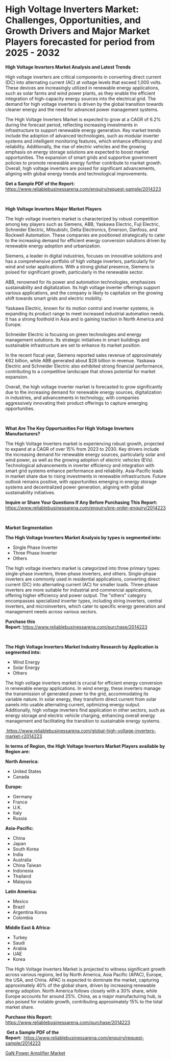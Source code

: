 <p><h1>High Voltage Inverters Market: Challenges, Opportunities, and Growth Drivers and Major Market Players forecasted for period from 2025 - 2032</h1></p><p><strong>High Voltage Inverters Market Analysis and Latest Trends</strong></p>
<p><p>High voltage inverters are critical components in converting direct current (DC) into alternating current (AC) at voltage levels that exceed 1,000 volts. These devices are increasingly utilized in renewable energy applications, such as solar farms and wind power plants, as they enable the efficient integration of high-capacity energy sources into the electrical grid. The demand for high voltage inverters is driven by the global transition towards cleaner energy and the need for advanced power management systems.</p><p>The High Voltage Inverters Market is expected to grow at a CAGR of 6.2% during the forecast period, reflecting increasing investments in infrastructure to support renewable energy generation. Key market trends include the adoption of advanced technologies, such as modular inverter systems and intelligent monitoring features, which enhance efficiency and reliability. Additionally, the rise of electric vehicles and the growing emphasis on energy storage solutions are expected to boost market opportunities. The expansion of smart grids and supportive government policies to promote renewable energy further contribute to market growth. Overall, high voltage inverters are poised for significant advancements, aligning with global energy trends and technological improvements.</p></p>
<p><strong>Get a Sample PDF of the Report:&nbsp;</strong> <a href="https://www.reliablebusinessarena.com/enquiry/request-sample/2014223?utm_campaign=2107&utm_medium=2&utm_source=Github&utm_content=ia&utm_term=11022025&utm_id=high-voltage-inverters">https://www.reliablebusinessarena.com/enquiry/request-sample/2014223</a></p>
<p>&nbsp;</p>
<p><strong>High Voltage Inverters Major Market Players</strong></p>
<p><p>The high voltage inverters market is characterized by robust competition among key players such as Siemens, ABB, Yaskawa Electric, Fuji Electric, Schneider Electric, Mitsubishi, Delta Electronics, Emerson, Danfoss, and Rockwell Automation. These companies are positioned strategically to cater to the increasing demand for efficient energy conversion solutions driven by renewable energy adoption and urbanization.</p><p>Siemens, a leader in digital industries, focuses on innovative solutions and has a comprehensive portfolio of high voltage inverters, particularly for wind and solar applications. With a strong global presence, Siemens is poised for significant growth, particularly in the renewable sector.</p><p>ABB, renowned for its power and automation technologies, emphasizes sustainability and digitalization. Its high voltage inverter offerings support various applications, and the company is likely to capitalize on the growing shift towards smart grids and electric mobility.</p><p>Yaskawa Electric, known for its motion control and inverter systems, is expanding its product range to meet increased industrial automation needs. It has a strong foothold in Asia and is gaining traction in North America and Europe.</p><p>Schneider Electric is focusing on green technologies and energy management solutions. Its strategic initiatives in smart buildings and sustainable infrastructure are set to enhance its market position.</p><p>In the recent fiscal year, Siemens reported sales revenue of approximately €62 billion, while ABB generated about $28 billion in revenue. Yaskawa Electric and Schneider Electric also exhibited strong financial performance, contributing to a competitive landscape that shows potential for market expansion.</p><p>Overall, the high voltage inverter market is forecasted to grow significantly due to the increasing demand for renewable energy sources, digitalization in industries, and advancements in technology, with companies aggressively innovating their product offerings to capture emerging opportunities.</p></p>
<p>&nbsp;</p>
<p><strong>What Are The Key Opportunities For High Voltage Inverters Manufacturers?</strong></p>
<p><p>The High Voltage Inverters market is experiencing robust growth, projected to expand at a CAGR of over 15% from 2023 to 2030. Key drivers include the increasing demand for renewable energy sources, particularly solar and wind power, as well as the growing adoption of electric vehicles (EVs). Technological advancements in inverter efficiency and integration with smart grid systems enhance performance and reliability. Asia-Pacific leads in market share due to rising investments in renewable infrastructure. Future outlook remains positive, with opportunities emerging in energy storage systems and decentralized power generation, aligning with global sustainability initiatives.</p></p>
<p><strong>Inquire or Share Your Questions If Any Before Purchasing This Report:</strong> <a href="https://www.reliablebusinessarena.com/enquiry/pre-order-enquiry/2014223?utm_campaign=2107&utm_medium=2&utm_source=Github&utm_content=ia&utm_term=11022025&utm_id=high-voltage-inverters">https://www.reliablebusinessarena.com/enquiry/pre-order-enquiry/2014223</a></p>
<p>&nbsp;</p>
<p><strong>Market Segmentation</strong></p>
<p><strong>The High Voltage Inverters Market Analysis by types is segmented into:</strong></p>
<p><ul><li>Single Phase Inverter</li><li>Three Phase Inverter</li><li>Others</li></ul></p>
<p><p>The high voltage inverters market is categorized into three primary types: single-phase inverters, three-phase inverters, and others. Single-phase inverters are commonly used in residential applications, converting direct current (DC) into alternating current (AC) for smaller loads. Three-phase inverters are more suitable for industrial and commercial applications, offering higher efficiency and power output. The "others" category encompasses specialized inverter types, including string inverters, central inverters, and microinverters, which cater to specific energy generation and management needs across various sectors.</p></p>
<p><strong>Purchase this Report:&nbsp;</strong><a href="https://www.reliablebusinessarena.com/purchase/2014223?utm_campaign=2107&utm_medium=2&utm_source=Github&utm_content=ia&utm_term=11022025&utm_id=high-voltage-inverters">https://www.reliablebusinessarena.com/purchase/2014223</a></p>
<p>&nbsp;</p>
<p><strong>The High Voltage Inverters Market Industry Research by Application is segmented into:</strong></p>
<p><ul><li>Wind Energy</li><li>Solar Energy</li><li>Others</li></ul></p>
<p><p>The high voltage inverters market is crucial for efficient energy conversion in renewable energy applications. In wind energy, these inverters manage the transmission of generated power to the grid, accommodating its variable nature. In solar energy, they transform direct current from solar panels into usable alternating current, optimizing energy output. Additionally, high voltage inverters find application in other sectors, such as energy storage and electric vehicle charging, enhancing overall energy management and facilitating the transition to sustainable energy systems.</p></p>
<p><a href="https://www.reliablebusinessarena.com/global-high-voltage-inverters-market-r2014223?utm_campaign=2107&utm_medium=2&utm_source=Github&utm_content=ia&utm_term=11022025&utm_id=high-voltage-inverters">&nbsp;https://www.reliablebusinessarena.com/global-high-voltage-inverters-market-r2014223</a></p>
<p><strong>In terms of Region, the High Voltage Inverters Market Players available by Region are:</strong></p>
<p>
    <p> <strong> North America: </strong>
        <ul>
            <li>United States</li>
            <li>Canada</li>
        </ul>
        </p> 
    <p> <strong> Europe: </strong>
        <ul>
            <li>Germany</li>
            <li>France</li>
            <li>U.K.</li>
            <li>Italy</li>
            <li>Russia</li>
        </ul>
        </p> 
    <p> <strong> Asia-Pacific: </strong>
        <ul>
            <li>China</li>
            <li>Japan</li>
            <li>South Korea</li>
            <li>India</li>
            <li>Australia</li>
            <li>China Taiwan</li>
            <li>Indonesia</li>
            <li>Thailand</li>
            <li>Malaysia</li>
        </ul>
        </p> 
    <p> <strong> Latin America: </strong>
        <ul>
            <li>Mexico</li>
            <li>Brazil</li>
            <li>Argentina Korea</li>
            <li>Colombia</li>
        </ul>
        </p> 
    <p> <strong> Middle East & Africa: </strong>
        <ul>
            <li>Turkey</li>
            <li>Saudi</li>
            <li>Arabia</li>
            <li>UAE</li>
            <li>Korea</li>
        </ul>
    </p>
    </p>
<p><p>The High Voltage Inverters Market is projected to witness significant growth across various regions, led by North America, Asia Pacific (APAC), Europe, the USA, and China. APAC is expected to dominate the market, capturing approximately 40% of the global share, driven by increasing renewable energy adoption. North America follows closely with a 30% share, while Europe accounts for around 25%. China, as a major manufacturing hub, is also poised for notable growth, contributing approximately 15% to the total market share.</p></p>
<p><strong>Purchase this Report: </strong><a href="https://www.reliablebusinessarena.com/purchase/2014223?utm_campaign=2107&utm_medium=2&utm_source=Github&utm_content=ia&utm_term=11022025&utm_id=high-voltage-inverters">https://www.reliablebusinessarena.com/purchase/2014223</a></p>
<p>&nbsp;<strong>Get a Sample PDF of the Report:&nbsp;&nbsp;</strong><a href="https://www.reliablebusinessarena.com/enquiry/request-sample/2014223?utm_campaign=2107&utm_medium=2&utm_source=Github&utm_content=ia&utm_term=11022025&utm_id=high-voltage-inverters">https://www.reliablebusinessarena.com/enquiry/request-sample/2014223</a></p>
<p><strong></strong></p>
<p><p><a href="https://github.com/elizabethdagraca/Market-Research-Report-List-5/blob/main/gan-power-amplifier-market.md?utm_campaign=2107&utm_medium=2&utm_source=Github&utm_content=ia&utm_term=11022025&utm_id=high-voltage-inverters">GaN Power Amplifier Market</a></p></p>